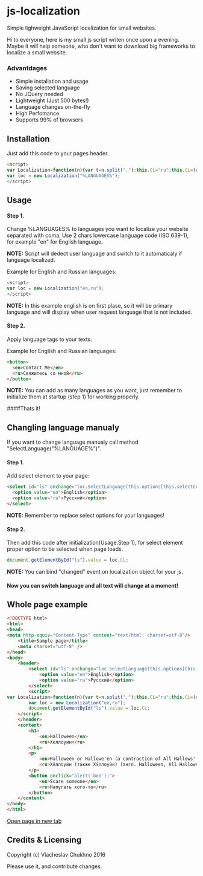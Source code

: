 # js-localization
Simple lighweight JavaScript localization for small websites.

Hi to everyone, here is my small js script writen once upon a evening. Maybe it will help someone, who don't want to download big frameworks to localize a small website. 

### Advantdages
* Simple installation and usage
* Saving selected language
* No JQuery needed
* Lightweight (Just 500 bytes!)
* Language changes on-the-fly
* High Perfomance
* Supports 99% of browsers


## Installation

Just add this code to your pages header.

```javascript
<script>
var Localization=function(n){var t=n.split(",");this.CL="ru";this.CL=(navigator.language||navigator.userLanguage).slice(0,2);this.Changed=new Event("changed");this.SelectLanguage=function(n){var r,i,u;try{r=document.getElementById("loc");r!=null&&r.remove();i=document.createElement("style");i.id="loc";u=n+"{display:inline-block;}";t.forEach(function(t){t!=n&&(u+=t+",")});i.innerHTML=u.slice(0,-1)+"{display:none !important;}";document.head.appendChild(i);this.CL=n;localStorage.lang=n;document.dispatchEvent(this.Changed)}catch(f){this.SelectLanguage(t[0])}};localStorage.lang==null?this.SelectLanguage(this.CL):this.SelectLanguage(localStorage.lang)};
var loc = new Localization("%LANGUAGES%");
</script>
```

## Usage

#### Step 1. 
Change %LANGUAGES% to languages you want to localize your website separated with coma. Use 2 chars lowercase language code (ISO 639-1), for example "en" for English language.

**NOTE:** Script will dedect user language and switch to it automaticaly if language localized.

Example for English and Russian languages:
```javascript
<script>
var loc = new Localization("en,ru");
</script>
```

**NOTE:** In this example english is on first plase, so it will be primary language and will display when user request language that is not included.

#### Step 2. 
Apply language tags to your texts.

Example for English and Russian languages:
```html
<button>
  <en>Contact Me</en>
  <ru>Свяжитесь со мной</ru>
</button>
```

**NOTE:** You can add as many languages as you want, just remember to initialize them at startup (step 1) for working properly.

####Thats it!

## Changling language manualy

If you want to change language manualy call method "SelectLanguage("%LANGUAGE%")".

#### Step 1. 
Add select element to your page:

```html
<select id="ls" onchange="loc.SelectLanguage(this.options[this.selectedIndex].value)">
  <option value="en">English</option>
  <option value="ru">Русский</option>
</select>
```

**NOTE:** Remember to replace select options for your languages!

#### Step 2. 
Then add this code after initialization(Usage.Step 1), for select element proper option to be selected when page loads.

```javascript
document.getElementById("ls").value = loc.CL;
```

**NOTE:** You can bind "changed" event on localization object for your js.

#### Now you can switch language and all text will change at a moment!

## Whole page example

```html
<!DOCTYPE html>
<html>
<head>
<meta http-equiv="Content-Type" content="text/html; charset=utf-8"/>
    <title>Sample page</title>
	<meta charset="utf-8" />
</head>
<body>
    <header>
        <select id="ls" onchange="loc.SelectLanguage(this.options[this.selectedIndex].value)">
            <option value="en">English</option>
            <option value="ru">Русский</option>
        </select>
	    <script>
var Localization=function(n){var t=n.split(",");this.CL="ru";this.CL=(navigator.language||navigator.userLanguage).slice(0,2);this.Changed=new Event("changed");this.SelectLanguage=function(n){var r,i,u;try{r=document.getElementById("loc");r!=null&&r.remove();i=document.createElement("style");i.id="loc";u=n+"{display:inline-block;}";t.forEach(function(t){t!=n&&(u+=t+",")});i.innerHTML=u.slice(0,-1)+"{display:none !important;}";document.head.appendChild(i);this.CL=n;localStorage.lang=n;document.dispatchEvent(this.Changed)}catch(f){this.SelectLanguage(t[0])}};localStorage.lang==null?this.SelectLanguage(this.CL):this.SelectLanguage(localStorage.lang)};
        var loc = new Localization("en,ru");
        document.getElementById("ls").value = loc.CL;
    </script>
    </header>
    <content>
        <h1>
            <en>Halloween</en>
            <ru>Хеллоуин</ru>
        </h1>
        <p>
            <en>Halloween or Hallowe'en (a contraction of All Hallows' Evening), also known as Allhalloween, All Hallows' Eve, or All Saints' Eve, is a celebration observed in a number of countries on 31 October, the eve of the Western Christian feast of All Hallows' Day. </en>
            <ru>Хе́ллоуи́н (также Хэ́ллоуи́н) (англ. Halloween, All Hallows' Eve или All Saints' Eve) — современный праздник, восходящий к традициям древних кельтов Ирландии и Шотландии, история которого началась на территории современных Великобритании и Северной Ирландии. </ru>
        </p>
        <button onclick="alert('boo');">
            <en>Scare someone</en>
            <ru>Напугать кого-то</ru>
        </button>
    </content>
</body>
</html>
```
[Open page in new tab](http://htmlpreview.github.io/?https://github.com/vgdevie/js-localization/blob/master/sample.html)

## Credits & Licensing

Copyright (c) Viacheslav Chukhno 2016

Please use it, and contribute changes.

